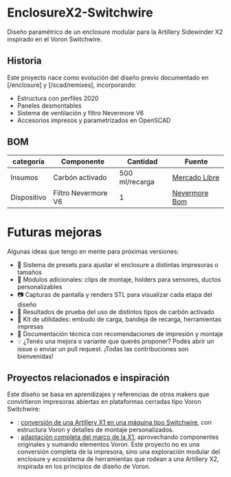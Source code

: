 # EnclosureX2-Switchwire

Diseño paramétrico de un enclosure modular para la Artillery Sidewinder X2 inspirado en el Voron Switchwire. 

## Historia
Este proyecto nace como evolución del diseño previo documentado en [/enclosure] y [/scad/remixes], incorporando:
- Estructura con perfiles 2020
- Paneles desmontables
- Sistema de ventilación y filtro Nevermore V6
- Accesorios impresos y parametrizados en OpenSCAD

## BOM

| categoría | Componente | Cantidad | Fuente |
|-----------|------------|----------|--------|
| Insumos | Carbón activado | 500 ml/recarga | [Mercado Libre](https://www.mercadolibre.com.ar/aquael-carbomax-plus-carbon-activo-pellets-material-filtrant/p/MLA40968389) |
| Dispositivo | Filtro Nevermore V6 | 1 | [Nevermore Bom](https://github.com/nevermore3d/Nevermore_Micro/tree/master/V6#bom)

# Futuras mejoras
Algunas ideas que tengo en mente para próximas versiones:
- 🔁 Sistema de presets para ajustar el enclosure a distintas impresoras o tamaños
- 🧩 Módulos adicionales: clips de montaje, holders para sensores, ductos personalizables
- 📷 Capturas de pantalla y renders STL para visualizar cada etapa del diseño
- 🧪 Resultados de prueba del uso de distintos tipos de carbón activado
- 🧰 Kit de utilidades: embudo de carga, bandeja de recarga, herramientas impresas
- 📝 Documentación técnica con recomendaciones de impresión y montaje
- 💡 ¿Tenés una mejora o variante que querés proponer? Podés abrir un issue o enviar un pull request. ¡Todas las contribuciones son bienvenidas!

## Proyectos relacionados e inspiración
Este diseño se basa en aprendizajes y referencias de otros makers que convirtieron impresoras abiertas en plataformas cerradas tipo Voron Switchwire:
- : [conversión de una Artillery X1 en una máquina tipo Switchwire](https://github.com/tzuni/switchwinder), con estructura Voron y detalles de montaje personalizados.
- : [adaptación completa del marco de la X1](https://github.com/jonnysimplex/Artillery-X1-to-Voron-Switchwire-conversion), aprovechando componentes originales y sumando elementos Voron.
Este proyecto no es una conversión completa de la impresora, sino una exploración modular del enclosure y ecosistema de herramientas que rodean a una Artillery X2, inspirada en los principios de diseño de Voron.
